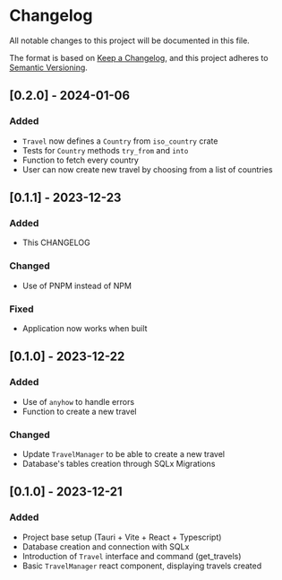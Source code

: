 # Changelog

All notable changes to this project will be documented in this file.

The format is based on [Keep a Changelog](https://keepachangelog.com/en/1.1.0/),
and this project adheres to [Semantic Versioning](https://semver.org/spec/v2.0.0.html).

## [0.2.0] - 2024-01-06
### Added
- `Travel` now defines a `Country` from `iso_country` crate
- Tests for `Country` methods `try_from` and `into`
- Function to fetch every country
- User can now create new travel by choosing from a list of countries

## [0.1.1] - 2023-12-23
### Added
- This CHANGELOG

### Changed
- Use of PNPM instead of NPM

### Fixed
- Application now works when built

## [0.1.0] - 2023-12-22

### Added
- Use of `anyhow` to handle errors 
- Function to create a new travel

### Changed
- Update `TravelManager` to be able to create a new travel
- Database's tables creation through SQLx Migrations

## [0.1.0] - 2023-12-21

### Added
- Project base setup (Tauri + Vite + React + Typescript)
- Database creation and connection with SQLx
- Introduction of `Travel` interface and command (get_travels)
- Basic `TravelManager` react component, displaying travels created

